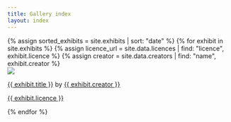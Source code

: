 ```yaml
---
title: Gallery index
layout: index
---
```


<div id = "gallery">
  {% assign sorted_exhibits = site.exhibits | sort: "date" %}
  {% for exhibit in site.exhibits %}
    {% assign licence_url = site.data.licences | find: "licence", exhibit.licence %}
    {% assign creator = site.data.creators | find: "name", exhibit.creator %}
    <div class = "grid_cell">
      <a href = "{{ exhibit.url | relative_url }}"><img src="{{ exhibit.image-url }}" class="gallery_thumb"></a>
      <p class = "caption"><a href = "{{ exhibit.url | relative_url }}">{{ exhibit.title }}</a> by <a href = "{{ creator.homepage }}">{{ exhibit.creator }}</a></p>
      <p><a href="{{ licence_url.url }}">{{ exhibit.licence }}</a></p>
    </div>
  {% endfor %}
</div>